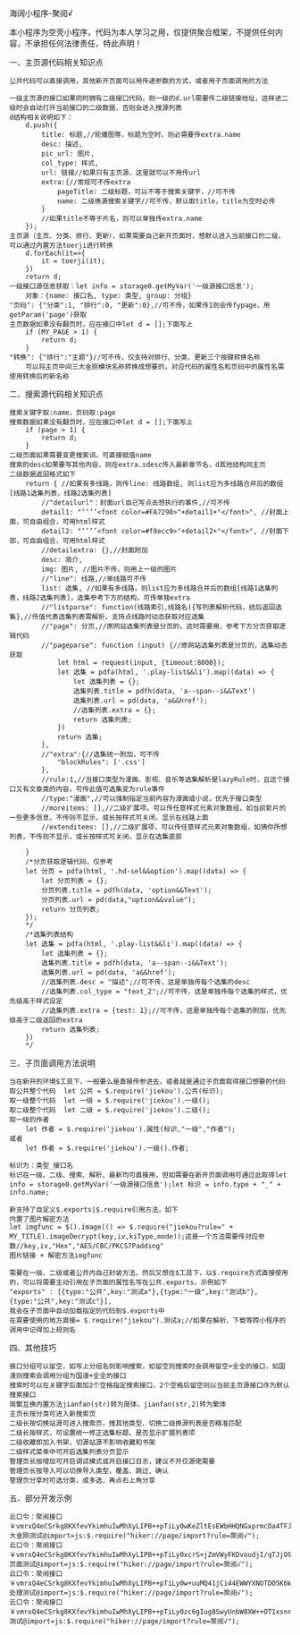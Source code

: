 海阔小程序-聚阅√

本小程序为空壳小程序，代码为本人学习之用，仅提供聚合框架，不提供任何内容，不承担任何法律责任，特此声明！

一、主页源代码相关知识点
    
    公共代码可以直接调用，其他新开页面可以用传递参数的方式，或者用子页面调用的方法

    一级主页源的接口如果同时拥有二级接口代码，则一级的d.url需要传二级链接地址，这样进二级时会自动打开当前接口的二级数据，否则会进入搜源列表
    d结构相关说明如下：
        d.push({
            title: 标题,//轮播图等，标题为空时，则必需要传extra.name
            desc: 描述,
            pic_url: 图片,
            col_type: 样式,
            url: 链接//如果只有主页源，这里就可以不用传url
            extra:{//常规可不传extra
                pageTitle: 二级标题，可以不等于搜索关键字，//可不传
                name: 二级换源搜索关键字//可不传，默认取title，title为空时必传
            }
            //如果title不等于片名，则可以单独传extra.name
        });
    主页源（主页、分类、排行、更新），如果需要自己新开页面时，想默认进入当前接口的二级，可以通过内置方法toerji进行转换
        d.forEach(it=>{
            it = toerji(it);
        })
        return d;
    一级接口源信息获取：let info = storage0.getMyVar('一级源接口信息');
        对象：{name: 接口名, type: 类型, group: 分组}
    "页码": {"分类":1, "排行":0, "更新":0},//可不传，如果传1则会传fypage，用getParam('page')获取
    主页数据如果没有翻页时，应在接口中let d = [];下面写上
        if (MY_PAGE > 1) {
            return d;
        }
    "转换": {"排行":"主题"}//可不传，仅支持对排行、分类、更新三个按键转换名称
        可以将主页中间三大金刚模块名称转换成想要的，对应代码的属性名和页码中的属性名需使用转换后的新名称

二、搜索源代码相关知识点


    搜索关键字取:name，页码取:page
    搜索数据如果没有翻页时，应在接口中let d = [];下面写上
        if (page > 1) {
            return d;
        }
    二级页面如果需要变更搜索词，可直接赋值name
    搜索的desc如果要写其他内容，则在extra.sdesc传入最新章节名，d其他结构同主页
    二级数据返回格式如下
        return { //如果有多线路，则传line: 线路数组, 则list应为多线路合并后的数组[线路1选集列表，线路2选集列表]
            //"detailurl"：封面url自己写点击想执行的事件,//可不传
            detail1: "‘‘’’<font color=#FA7298>"+detail1+"</font>", //封面上面，可自由组合，可用html样式
            detail2: "‘‘’’<font color=#f8ecc9>"+detail2+"</font>", //封面下部，可自由组合，可用html样式
            //detailextra: {},//封面附加
            desc: 简介,
            img: 图片, //图片不传，则用上一级的图片
            //"line": 线路,//单线路可不传
            list: 选集, //如果有多线路，则list应为多线路合并后的数组[线路1选集列表，线路2选集列表]，选集参考下方的结构，可传单独extra
            //"listparse": function(线路索引,线路名){写列表解析代码，结后返回选集},//传值代表选集列表需解析，支持点线路时动态获取对应选集
            //"page": 分页,//原网站选集列表是分页的，这时需要用，参考下方分页获取逻辑代码
            //"pageparse": function (input) {//原网站选集列表是分页的，选集动态获取
                let html = request(input, {timeout:8000});
                let 选集 = pdfa(html, '.play-list&&li').map((data) => {
                    let 选集列表 = {};
                    选集列表.title = pdfh(data, 'a--span--i&&Text')
                    选集列表.url = pd(data, 'a&&href');
                    //选集列表.extra = {};
                    return 选集列表;
                })
                return 选集;
            },
            //"extra":{//选集统一附加，可不传
                "blockRules": ['.css']
            },
            //rule:1,//当接口类型为漫画、影视、音乐等选集解析是lazyRule时，且这个接口又有文章类的内容，可传此值可选集变为rule事件
            //type:"漫画",//可以强制指定当前内容为漫画或小说，优先于接口类型
            //moreitems: [],//二级扩展项，可以传任意样式元素对象数组，如当前影片的一些更多信息，不传则不显示，或长按样式可关闭，显示在线路上面
            //extenditems: [],//二级扩展项，可以传任意样式元素对象数组，如猜你所想列表，不传则不显示，或长按样式可关闭，显示在选集底部

        }   
        /*分页获取逻辑代码，仅参考
        let 分页 = pdfa(html, '.hd-sel&&option').map((data) => {
            let 分页列表 = {};
            分页列表.title = pdfh(data, 'option&&Text');
            分页列表.url = pd(data,"option&&value");
            return 分页列表;
        });
        */
        /*选集列表结构
        let 选集 = pdfa(html, '.play-list&&li').map((data) => {
            let 选集列表 = {};
            选集列表.title = pdfh(data, 'a--span--i&&Text');
            选集列表.url = pd(data, 'a&&href');
            //选集列表.desc = "描述";//可不传，这是单独传每个选集的desc
            //选集列表.col_type = "text_2";//可不传，这是单独传每个选集的样式，优先级高于样式设定
            //选集列表.extra = {test: 1};//可不传，这是单独传每个选集的附加，优先级高于二级返回的extra
            return 选集列表;
        })
        */

三、子页面调用方法说明

    当在新开的环境$工具下，一般要么是直接传参进去，或者就是通过子页面取得接口想要的代码
    取公共整个代码  let 公共 = $.require('jiekou').公共(标识);
    取一级整个代码  let 一级 = $.require('jiekou').一级();
    取二级整个代码  let 二级 = $.require('jiekou').二级();
    取一级的作者
        let 作者 = $.require('jiekou').属性(标识,"一级","作者");
    或者
        let 作者 = $.require('jiekou').一级().作者;

    标识为：类型_接口名
    标识在一级、二级、搜索、解析、最新均可直接用，但如需要在新开页面调用可通过此取得let info = storage0.getMyVar('一级源接口信息');let 标识 = info.type + "_" + info.name;

    新支持了自定义$.exports|$.require引用方法，如下
    内置了图片解密方法
    let imgfunc = $().image(() => $.require("jiekou?rule=" + MY_TITLE).imageDecrypt(key,iv,kiType,mode));这是一个方法需要传对应参数//key,iv,"Hex","AES/CBC/PKCS7Padding"
    图片链接 + 解密方法imgfunc

    需要在一级、二级或者公共内自己封装方法，然后又想在$工具下，以$.require方式直接使用的，可以将需要主动引用在子页面的属性名写在公共.exports，示例如下
    "exports" : [{type:"公共",key:"测试a"},{type:"一级",key:"测试b"},{type:"公共",key:"测试c"}],
    我会在子页面中自动加载指定的代码到$.exports中
    在需要使用的地方直接= $.require("jiekou").测试a;//如果在解析、下载等跨小程序的调用中记得加上规则名


四、其他技巧


    接口分组可以留空，如写上分组名则影响搜索，如留空则搜索时会调用留空+全全的接口，如国漫则搜索会调用分组为国漫+全全的接口
    搜索时可以在关键字后面加2个空格指定搜索接口，2个空格后留空则以当前主页源接口作为默认搜索接口
    简繁互换内置方法jianfan(str)转为简体，jianfan(str,2)转为繁体
    主页长按分类可进入新搜索页
    二级长按切换站源可进入搜索页，搜其他类型、切换二级换源列表是否精准匹配
    二级长按样式，可设置统一修正选集标题、是否显示扩展列表项
    二级收藏即加入书架，切源站源不影响收藏和书架
    二级样式菜单中可开启选集列表分页显示
    管理页长按增加可开启调试模式或开启接口日志，建议不开仅源佬需要
    管理页长按导入可以切换导入类型，覆盖、跳过、确认
    管理页分享时可选分类，或多选，再点右上角分享


五、部分开发示例


    云口令：聚阅接口￥vmrxQ4eCSrkg8KXfevYkimhuIwMhXyLIPB++pTiLy0wKeZltEsEWbHHQNGxprmcDa4TFJNbIowkqz2JLutWK8w==￥四大金刚测试@import=js:$.require("hiker://page/import?rule=聚阅√");
    云口令：聚阅接口￥vmrxQ4eCSrkg8KXfevYkimhuIwMhXyLIPB++pTiLy0xcrS+jZmVWyFKDvoudjI/qTJjO9JGWnve+nedjQBse2A==￥子页面测试@import=js:$.require("hiker://page/import?rule=聚阅√");
    云口令：聚阅接口￥vmrxQ4eCSrkg8KXfevYkimhuIwMhXyLIPB++pTiLy0w+uuMQ41jCi44EWWYXNOTDO5K6WrSjgCI0zHVxhWN63w==￥预处理测试@import=js:$.require("hiker://page/import?rule=聚阅√");
    云口令：聚阅接口￥vmrxQ4eCSrkg8KXfevYkimhuIwMhXyLIPB++pTiLy0zc6gIug8SwyUnbW8XW++OT1xsnrmXvw8iJz+y5ZGBysw==￥exports测试@import=js:$.require("hiker://page/import?rule=聚阅√");
